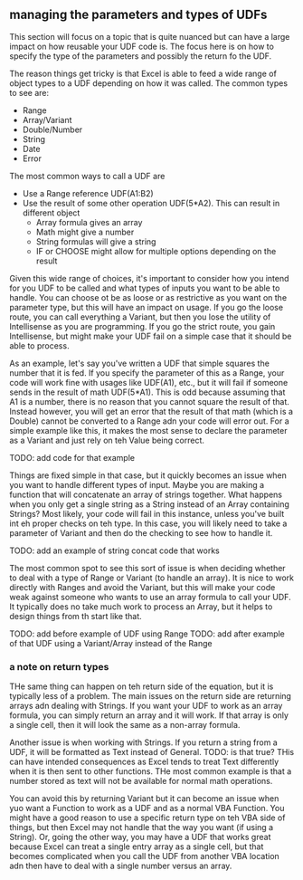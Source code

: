 ## managing the parameters and types of UDFs

This section will focus on a topic that is quite nuanced but can have a large impact on how reusable your UDF code is.  The focus here is on how to specify the type of the parameters and possibly the return fo the UDF.

The reason things get tricky is that Excel is able to feed a wide range of object types to a UDF depending on how it was called.  The common types to see are:

* Range
* Array/Variant
* Double/Number
* String
* Date
* Error

The most common ways to call a UDF are

* Use a Range reference UDF(A1:B2)
* Use the result of some other operation UDF(5*A2).  This can result in different object
    * Array formula gives an array
    * Math might give a number
    * String formulas will give a string
    * IF or CHOOSE might allow for multiple options depending on the result

Given this wide range of choices, it's important to consider how you intend for you UDF to be called and what types of inputs you want to be able to handle.  You can choose ot be as loose or as restrictive as you want on the parameter type, but this will have an impact on usage.  If you go the loose route, you can call everything a Variant, but then you lose the utility of Intellisense as you are programming.  If you go the strict route, you gain Intellisense, but might make your UDF fail on a simple case that it should be able to process.

As an example, let's say you've written a UDF that simple squares the number that it is fed.  If you specify the parameter of this as a Range, your code will work fine with usages like UDF(A1), etc., but it will fail if someone sends in the result of math UDF(5*A1).  This is odd because assuming that A1 is a number, there is no reason that you cannot square the result of that.  Instead however, you will get an error that the result of that math (which is a Double) cannot be converted to a Range adn your code will error out.  For a simple example like this, it makes the most sense to declare the parameter as a Variant and just rely on teh Value being correct.

TODO: add code for that example

Things are fixed simple in that case, but it quickly becomes an issue when you want to handle different types of input.  Maybe you are making a function that will concatenate an array of strings together.  What happens when you only get a single string as a String instead of an Array containing Strings?  Most likely, your code will fail in this instance, unless you've built int eh proper checks on teh type. In this case, you will likely need to take a parameter of Variant and then do the checking to see how to handle it.

TODO: add an example of string concat code that works

The most common spot to see this sort of issue is when deciding whether to deal with a type of Range or Variant (to handle an array).  It is nice to work directly with Ranges and avoid the Variant, but this will make your code weak against someone who wants to use an array formula to call your UDF.  It typically does no take much work to process an Array, but it helps to design things from th start like that.

TODO: add before example of UDF using Range
TODO: add after example of that UDF using a Variant/Array instead of the Range

### a note on return types

THe same thing can happen on teh return side of the equation, but it is typically less of a problem.  The main issues on the return side are returning arrays adn dealing with Strings.  If you want your UDF to work as an array formula, you can simply return an array and it will work.  If that array is only a single cell, then it will look the same as a non-array formula.

Another issue is when working with Strings.  If you return a string from a UDF, it will be formatted as Text instead of General.  TODO: is that true?  THis can have intended consequences as Excel tends to treat Text differently when it is then sent to other functions.  THe most common example is that a number stored as text will not be available for normal math operations.

You can avoid this by returning Variant but it can become an issue when yuo want a Function to work as a UDF and as a normal VBA Function.  You might have a good reason to use a specific return type on teh VBA side of things, but then Excel may not handle that the way you want (if using a String).  Or, going the other way, you may have a UDF that works great because Excel can treat a single entry array as a single cell, but that becomes complicated when you call the UDF from another VBA location adn then have to deal with a single number versus an array.
